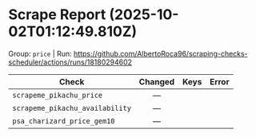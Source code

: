 # Scrape Report (2025-10-02T01:12:49.810Z)

Group: `price`  |  Run: https://github.com/AlbertoRoca96/scraping-checks-scheduler/actions/runs/18180294602

| Check | Changed | Keys | Error |
|---|:---:|:--|:--|
| `scrapeme_pikachu_price` | — |  |  |
| `scrapeme_pikachu_availability` | — |  |  |
| `psa_charizard_price_gem10` | — |  |  |
